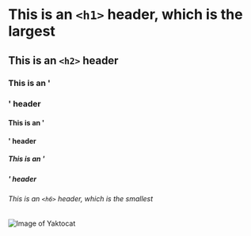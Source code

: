 # This is an `<h1>` header, which is the largest

## This is an `<h2>` header

### This is an '<h3>' header

#### This is an '<h4>' header

##### This is an '<h5>' header

###### This is an `<h6>` header, which is the smallest
![Image of Yaktocat](https://octodex.github.com/images/yaktocat.png)
